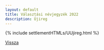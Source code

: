 ```yaml
---
layout: default
title: Választási névjegyzék 2022
description: Újireg
---
```


{% include settlementHTMLs/UUjireg.html %}

[Vissza](../)